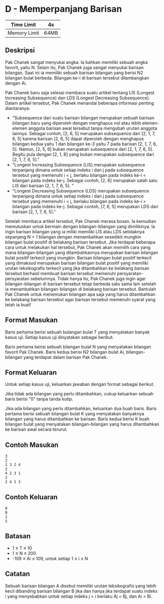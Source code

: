 # D - Memperpanjang Barisan 

| Time Limit   | 4s   |
|--------------|------|
| Memory Limit | 64MB |

## Deskripsi

Pak Chanek sangat menyukai angka. Ia bahkan memiliki sebuah angka favorit, yaitu N. Selain itu, Pak Chanek juga sangat menyukai barisan bilangan. Saat ini ia memiliki sebuah barisan bilangan yang berisi N2 bilangan bulat berbeda. Bilangan ke-i di barisan tersebut dilambangkan dengan Ai.

Pak Chanek baru saja selesai membaca suatu artikel tentang LIS (Longest Increasing Subsequence) dan LDS (Longest Decreasing Subsequence). Dalam artikel tersebut, Pak Chanek menandai beberapa informasi penting diantaranya:

- "Subsequence dari suatu barisan bilangan merupakan sebuah barisan bilangan baru yang diperoleh dengan menghapus nol atau lebih elemen-elemen anggota barisan awal tersebut tanpa mengubah urutan anggota lainnya. Sebagai contoh, [2, 6, 5] merupakan subsequence dari [2, 1, 7, 6, 5] karena barisan [2, 6, 5] dapat diperoleh dengan menghapus bilangan kedua yaitu 1 dan bilangan ke-3 yaitu 7 pada barisan [2, 1, 7, 6, 5]. Namun, [2, 5, 6] bukan merupakan subsequence dari [2, 1, 7, 6, 5]. Begitu pula dengan [2, 1, 8] yang bukan merupakan subsequence dari [2, 1, 7, 6, 5]."
- "Longest Increasing Subsequence (LIS) merupakan subsequence terpanjang dimana untuk setiap indeks i dan j pada subsequence tersebut yang memenuhi i < j, berlaku bilangan pada indeks ke-i < bilangan pada indeks ke-j. Sebagai contoh, [2, 6] merupakan salah satu LIS dari barisan [2, 1, 7, 6, 5]. "
- "Longest Decreasing Subsequence (LDS) merupakan subsequence terpanjang dimana untuk setiap indeks i dan j pada subsequence tersebut yang memenuhi i < j, berlaku bilangan pada indeks ke-i > bilangan pada indeks ke-j. Sebagai contoh, [7, 6, 5] merupakan LDS dari barisan [2, 1, 7, 6, 5]."

Setelah membaca artikel tersebut, Pak Chanek merasa bosan. Ia kemudian memutuskan untuk bermain dengan bilangan-bilangan yang dimilikinya. Ia ingin barisan bilangan yang ia miliki memiliki LIS atau LDS setidaknya sepanjang N + 1 bilangan dengan menambahkan sesedikit mungkin bilangan bulat positif di belakang barisan tersebut. Jika terdapat beberapa cara untuk melakukan hal tersebut, Pak Chanek akan memilih cara yang mana bilangan-bilangan yang ditambahkannya merupakan barisan bilangan bulat positif terkecil yang mungkin. Barisan bilangan bulat positif terkecil yang dimaksud merupakan barisan bilangan bulat positif yang memiliki urutan leksikografis terkecil yang jika ditambahkan ke belakang barisan tersebut berhasil membuat barisan tersebut memenuhi persyaratan-persyaratan sebelumnya. Tidak hanya itu, Pak Chanek juga ingin agar bilangan-bilangan di barisan tersebut tetap berbeda satu sama lain setelah ia menambahkan bilangan-bilangan di belakang barisan tersebut. Bantulah Pak Chanek untuk menemukan bilangan apa saja yang harus ditambahkan ke belakang barisan tersebut agar barisan tersebut memenuhi syarat yang telah ia buat!

## Format Masukan

Baris pertama berisi sebuah bulangan bulat T yang menyatakan banyak kasus uji. Setiap kasus uji dinyatakan sebagai berikut.

Baris pertama berisi sebuah bilangan bulat N yang menyatakan bilangan favorit Pak Chanek.
Baris kedua berisi N2 bilangan bulat Ai, bilangan-bilangan yang terdapat dalam barisan Pak Chanek.

## Format Keluaran

Untuk setiap kasus uji, keluarkan jawaban dengan format sebagai berikut.

Jika tidak ada bilangan yang perlu ditambahkan, cukup keluarkan sebuah baris berisi "0" tanpa tanda kutip.

Jika ada bilangan yang perlu ditambahkan, keluarkan dua buah baris.
Baris pertama berisi sebuah bilangan bulat K yang menyatakan banyaknya bilangan yang harus ditambahkan ke barisan.
Baris kedua berisi K buah bilangan bulat yang menyatakan bilangan-bilangan yang harus ditambahkan ke barisan awal secara terurut.

## Contoh Masukan

	3
	2
	1 3 2 4
	2
	4 2 3 1
	2
	2 4 1 3

## Contoh Keluaran

	0
	0
	1
	5

## Batasan


- 1 ≤ T ≤ 10
- 1 ≤ N ≤ 200
- -109 ≤ Ai ≤ 109, untuk setiap 1 ≤ i ≤ N

## Catatan

Sebuah barisan bilangan A disebut memiliki urutan leksikografis yang lebih kecil dibanding barisan bilangan B jika dan hanya jika terdapat suatu indeks i yang menyebabkan untuk setiap indeks j < i berlaku Aj = Bj, dan Ai < Bi.


